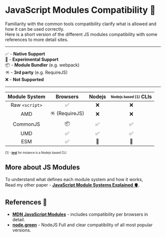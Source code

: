 # JavaScript Modules Compatibility 📐

Familiarity with the common tools compatibility clarify what is allowed and how it can be used correctly. <br/>
Here is a short version of the different JS modules compatibility with some references to more detail sites.

---

✅ - **Native Support** <br/>
🧪 - **Experimental Support** <br/>
📦 - **Module Bundler** (e.g. webpack) <br/>
🪅 - **3rd party** (e.g. RequireJS) <br/>
❌ - **Not Supported**

---

| Module System  |    Browsers    | Nodejs | <sub><sup>Nodejs based [1]</sup></sub> CLIs |
| :------------: | :------------: | :----: | :-----------------------------------------: |
| Raw `<script>` |       ✅       |   ❌   |                     ❌                      |
|      AMD       | 🪅 (RequireJS) |   ❌   |                     ❌                      |
|    CommonJS    |       📦       |   ✅   |                     ✅                      |
|      UMD       |       ✅       |   ✅   |                     ✅                      |
|      ESM       |       ✅       |   🧪   |                     🧪                      |

<sub><sup>[1] - <a href="https://jestjs.io/"><b>jest</b></a> for instance is a Nodejs based CLI</sup></sub>

## More about JS Modules

To understand what defines each module system and how it works, <br/> Read my other paper - **[JavaScript Module Systems Explained 🫀][js-module-explained]**.

## References 🔗

- **[MDN JavaScript Modules][mdn-js-modules]** - includes compatibility per browsers in detail.
- **[node.green][node-green]** - NodeJS Full and clear compatibility of all most popular versions.

[mdn-js-modules]: https://developer.mozilla.org/en-US/docs/Web/JavaScript/Guide/Modules
[node-green]: https://node.green/
[js-module-explained]: ./javascript-module-systems-explained.md

